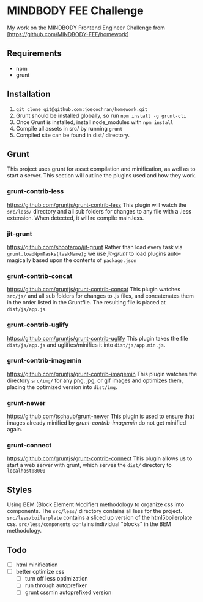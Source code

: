 # MINDBODY FEE Challenge
My work on the MINDBODY Frontend Engineer Challenge from [https://github.com/MINDBODY-FEE/homework]

## Requirements
- npm
- grunt

## Installation
1. `git clone git@github.com:joecochran/homework.git`
2. Grunt should be installed globally, so run `npm install -g grunt-cli`
3. Once Grunt is installed, install node_modules with `npm install`
4. Compile all assets in src/ by running `grunt`
5. Compiled site can be found in dist/ directory.

## Grunt
This project uses grunt for asset compilation and minification, as well as to
start a server. This section will outline the plugins used and how they work.

### grunt-contrib-less
https://github.com/gruntjs/grunt-contrib-less
This plugin will watch the `src/less/` directory and all sub folders for
changes to any file with a .less extension. When detected, it will re compile
main.less.

### jit-grunt
https://github.com/shootaroo/jit-grunt
Rather than load every task via `grunt.loadNpmTasks(taskName);` we use
*jit-grunt* to load plugins auto-magically based upon the contents of
`package.json` 

### grunt-contrib-concat
https://github.com/gruntjs/grunt-contrib-concat
This plugin watches `src/js/` and all sub folders for changes to .js files, and
concatenates them in the order listed in the Gruntfile. The resulting file is
placed at `dist/js/app.js`.

### grunt-contrib-uglify
https://github.com/gruntjs/grunt-contrib-uglify
This plugin takes the file `dist/js/app.js` and uglifies/minifies it into
`dist/js/app.min.js`.

### grunt-contrib-imagemin
https://github.com/gruntjs/grunt-contrib-imagemin
This plugin watches the directory `src/img/` for any png, jpg, or gif images
and optimizes them, placing the optimized version into `dist/img`.

### grunt-newer
https://github.com/tschaub/grunt-newer
This plugin is used to ensure that images already minified by
*grunt-contrib-imagemin* do not get minified again.

### grunt-connect
https://github.com/gruntjs/grunt-contrib-connect
This plugin allows us to start a web server with grunt, which serves the `dist/`
directory to `localhost:8000`


## Styles
Using BEM (Block Element Modifier) methodology to organize css into components.
The `src/less/` directory contains all less for the project. `src/less/boilerplate` contains a sliced up version of the html5boilerplate css. `src/less/components` contains individual "blocks" in the BEM methodology.

## Todo
- [ ] html minification
- [ ] better optimize css
  - [ ] turn off less optimization
  - [ ] run through autoprefixer
  - [ ] grunt cssmin autoprefixed version
